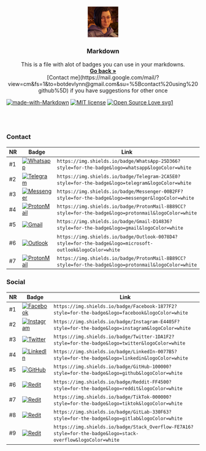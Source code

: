 <br />
<p align="center">
  <a href="https://github.com/Dark-LYNN/Dark-LYNN/Markdown">
    <img src="Image.png" alt="Logo" width="80" height="80">
  </a>

  <h3 align="center">Markdown</h3>

  <p align="center">
    This is a file with alot of badges you can use in your markdowns.
    <br />
    <a href="https://github.com/Dark-LYNN/Dark-LYNN/blob/main/Markdown/"><strong>Go back »</strong></a>
    <br />
    [Contact me](https://mail.google.com/mail/?view=cm&fs=1&to=botdevlynn@gmail.com&su=%5Bcontact%20using%20github%5D) if you have suggestions for other once
  </p>

  [![made-with-Markdown](https://img.shields.io/badge/Made%20with-Markdown-1f425f.svg)](https://github.com/Dark-LYNN/Dark-LYNN/)
  [![MIT license](https://img.shields.io/badge/License-MIT-informational.svg)](https://github.com/Dark-LYNN/Dark-LYNN/)
  [![Open Source Love svg1](https://badges.frapsoft.com/os/v1/open-source.svg?v=103)](https://github.com/ellerbrock/open-source-badges/)

<br> </br>

### Contact

NR | Badge | Link
---|-------|-----|
#1 | [![Whatsapp](https://img.shields.io/badge/WhatsApp-25D366?style=for-the-badge&logo=whatsapp&logoColor=white)](https://github.com/Dark-LYNN/Dark-LYNN/blob/main/Markdown/Badges.md) | `https://img.shields.io/badge/WhatsApp-25D366?style=for-the-badge&logo=whatsapp&logoColor=white` |
#2 | [![Telegram](https://img.shields.io/badge/Telegram-2CA5E0?style=for-the-badge&logo=telegram&logoColor=white)](https://github.com/Dark-LYNN/Dark-LYNN/blob/main/Markdown/Badges.md) | `https://img.shields.io/badge/Telegram-2CA5E0?style=for-the-badge&logo=telegram&logoColor=white` |
#3 | [![Messenger](https://img.shields.io/badge/Messenger-00B2FF?style=for-the-badge&logo=messenger&logoColor=white)](https://github.com/Dark-LYNN/Dark-LYNN/blob/main/Markdown/Badges.md) | `https://img.shields.io/badge/Messenger-00B2FF?style=for-the-badge&logo=messenger&logoColor=white` |
#4 | [![ProtonMail](https://img.shields.io/badge/ProtonMail-8B89CC?style=for-the-badge&logo=protonmail&logoColor=white)](https://github.com/Dark-LYNN/Dark-LYNN/blob/main/Markdown/Badges.md) | `https://img.shields.io/badge/ProtonMail-8B89CC?style=for-the-badge&logo=protonmail&logoColor=white` |
#5 | [![Gmail](https://img.shields.io/badge/Gmail-D14836?style=for-the-badge&logo=gmail&logoColor=white)](https://github.com/Dark-LYNN/Dark-LYNN/blob/main/Markdown/Badges.md) | `https://img.shields.io/badge/Gmail-D14836?style=for-the-badge&logo=gmail&logoColor=white` |
#6 | [![Outlook](https://img.shields.io/badge/Outlook-0078D4?style=for-the-badge&logo=microsoft-outlook&logoColor=white)](https://github.com/Dark-LYNN/Dark-LYNN/blob/main/Markdown/Badges.md) | `https://img.shields.io/badge/Outlook-0078D4?style=for-the-badge&logo=microsoft-outlook&logoColor=white` |
#7 | [![ProtonMail](https://img.shields.io/badge/ProtonMail-8B89CC?style=for-the-badge&logo=protonmail&logoColor=white)](https://github.com/Dark-LYNN/Dark-LYNN/blob/main/Markdown/Badges.md) | `https://img.shields.io/badge/ProtonMail-8B89CC?style=for-the-badge&logo=protonmail&logoColor=white` |

### Social

NR | Badge | Link
---|-------|-----|
#1 | [![Facebook](https://img.shields.io/badge/Facebook-1877F2?style=for-the-badge&logo=facebook&logoColor=white)](https://github.com/Dark-LYNN/Dark-LYNN/blob/main/Markdown/Badges.md) | `https://img.shields.io/badge/Facebook-1877F2?style=for-the-badge&logo=facebook&logoColor=white` |
#2 | [![Instagram](https://img.shields.io/badge/Instagram-E4405F?style=for-the-badge&logo=instagram&logoColor=white)](https://github.com/Dark-LYNN/Dark-LYNN/blob/main/Markdown/Badges.md) | `https://img.shields.io/badge/Instagram-E4405F?style=for-the-badge&logo=instagram&logoColor=white` |
#3 | [![Twitter](https://img.shields.io/badge/Twitter-1DA1F2?style=for-the-badge&logo=twitter&logoColor=white)](https://github.com/Dark-LYNN/Dark-LYNN/blob/main/Markdown/Badges.md) | `https://img.shields.io/badge/Twitter-1DA1F2?style=for-the-badge&logo=twitter&logoColor=white` |
#4 | [![LinkedIn](https://img.shields.io/badge/LinkedIn-0077B5?style=for-the-badge&logo=linkedin&logoColor=white)](https://github.com/Dark-LYNN/Dark-LYNN/blob/main/Markdown/Badges.md) | `https://img.shields.io/badge/LinkedIn-0077B5?style=for-the-badge&logo=linkedin&logoColor=white` |
#5 | [![GitHub](https://img.shields.io/badge/GitHub-100000?style=for-the-badge&logo=github&logoColor=white)](https://github.com/Dark-LYNN/Dark-LYNN/blob/main/Markdown/Badges.md) | `https://img.shields.io/badge/GitHub-100000?style=for-the-badge&logo=github&logoColor=white` |
#6 | [![Redit](https://img.shields.io/badge/Reddit-FF4500?style=for-the-badge&logo=reddit&logoColor=white)](https://github.com/Dark-LYNN/Dark-LYNN/blob/main/Markdown/Badges.md) | `https://img.shields.io/badge/Reddit-FF4500?style=for-the-badge&logo=reddit&logoColor=white` |
#7 | [![Redit](https://img.shields.io/badge/TikTok-000000?style=for-the-badge&logo=tiktok&logoColor=white)](https://github.com/Dark-LYNN/Dark-LYNN/blob/main/Markdown/Badges.md) | `https://img.shields.io/badge/TikTok-000000?style=for-the-badge&logo=tiktok&logoColor=white` |
#8 | [![Redit](https://img.shields.io/badge/GitLab-330F63?style=for-the-badge&logo=gitlab&logoColor=white)](https://github.com/Dark-LYNN/Dark-LYNN/blob/main/Markdown/Badges.md) | `https://img.shields.io/badge/GitLab-330F63?style=for-the-badge&logo=gitlab&logoColor=white` |
#9 | [![Redit](https://img.shields.io/badge/Stack_Overflow-FE7A16?style=for-the-badge&logo=stack-overflow&logoColor=white)](https://github.com/Dark-LYNN/Dark-LYNN/blob/main/Markdown/Badges.md) | `https://img.shields.io/badge/Stack_Overflow-FE7A16?style=for-the-badge&logo=stack-overflow&logoColor=white` |

